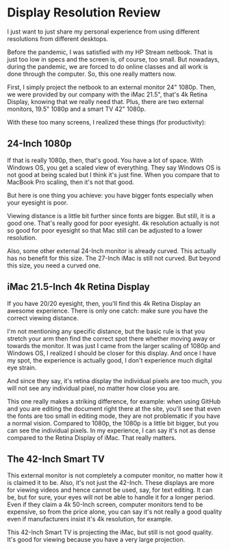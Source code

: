 # Display Resolution Review
I just want to just share my personal 
experience from using different resolutions 
from different desktops. 

Before the pandemic, I was satisfied with
my HP Stream netbook. That is just
too low in specs and the screen is,
of course, too small. 
But nowadays, during the pandemic,
we are forced to do online classes
and all work is done through the computer.
So, this one really matters now.

First, I simply project the netbook
to an external monitor 24" 1080p. Then, 
we were provided by our company
with the iMac 21.5", 
that's 4k Retina Display, 
knowing that we really need that.
Plus, there are two external 
monitors, 19.5" 1080p and
a smart TV 42" 1080p.

With these too many screens, I realized
these things (for productivity):

## 24-Inch 1080p
If that is really 1080p, then, that's good.
You have a lot of space. With Windows OS,
you get a scaled view of everything. They
say Windows OS is not good at being scaled but
I think it's just fine. When you compare that
to MacBook Pro scaling, then it's not that
good.

But here is one thing you achieve: 
you have bigger fonts especially when your
eyesight is poor.

Viewing distance is a little bit further
since fonts are bigger. But still, it
is a good one. That's really good for poor
eyesight. 4k resolution actually is not so
good for poor eyesight so that Mac 
still can be adjusted to a 
lower resolution.

Also, some other external 24-Inch monitor
is already curved. This actually has no
benefit for this size.
The 27-Inch iMac is still not curved.
But beyond this size, you need a curved one.

## iMac 21.5-Inch 4k Retina Display
If you have 20/20 eyesight, then, 
you'll find this 4k Retina Display an 
awesome experience. There is only one
catch: make sure you have the correct
viewing distance.

I'm not mentioning any specific distance,
but the basic rule is that you stretch your
arm then find the correct spot there
whether moving away or towards the monitor.
It was just I came from the larger
scaling of 1080p and Windows OS, I 
realized I should be closer for this 
display. And once I have my spot, 
the experience is actually good,
I don't experience much digital
eye strain.

And since they say, it's retina display
the individual pixels are too much, you
will not see any individual pixel, no matter
how close you are. 

This one really makes a 
striking difference, for example:
when using GitHub and you are editing the
document right there at the site,
you'll see that even the fonts are too
small in editing mode, they are not problematic
if you have a normal vision.
Compared to 1080p, the 1080p is 
a little bit bigger,
but you can see the individual pixels.
In my experience, 
I can say it's not as dense compared to
the Retina Display of iMac. That really
matters.

## The 42-Inch Smart TV
This external monitor is not completely
a computer monitor, no matter how it is claimed
it to be. Also, it's not just the 42-Inch.
These displays are more for viewing videos 
and hence cannot be used, say, for
text editing. It can be, but for sure, your eyes
will not be able to handle it for a longer
period. Even if they claim a 4k 50-Inch 
screen, computer monitors tend to be expensive,
so from the price alone, you can say it's not
really a good quality even if manufacturers
insist it's 4k resolution, for example. 

This 42-Inch Smart TV is projecting the 
iMac, but still is not good quality. It's
good for viewing because you have a very
large projection.
